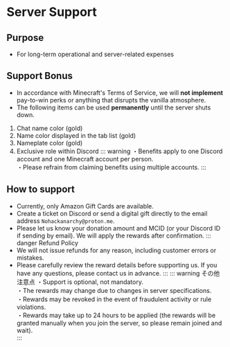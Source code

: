 # Server Support
## Purpose
 - For long-term operational and server-related expenses
## Support Bonus
 - In accordance with Minecraft's Terms of Service, we will **not implement** pay-to-win perks or anything that disrupts the vanilla atmosphere.
 - The following items can be used **permanently** until the server shuts down.
 1. Chat name color (gold)
 2. Name color displayed in the tab list (gold)
 3. Nameplate color (gold)
 4. Exclusive role within Discord
::: warning
・Benefits apply to one Discord account and one Minecraft account per person.<br>
・Please refrain from claiming benefits using multiple accounts.
:::
## How to support
- Currently, only Amazon Gift Cards are available.
- Create a ticket on Discord or send a digital gift directly to the email address `Nohackanarchy@proton.me`.
- Please let us know your donation amount and MCID (or your Discord ID if sending by email). We will apply the rewards after confirmation.
::: danger Refund Policy
- We will not issue refunds for any reason, including customer errors or mistakes. <br>
- Please carefully review the reward details before supporting us. If you have any questions, please contact us in advance.
:::
::: warning その他注意点
・Support is optional, not mandatory.  
・The rewards may change due to changes in server specifications.  
・Rewards may be revoked in the event of fraudulent activity or rule violations.  
・Rewards may take up to 24 hours to be applied (the rewards will be granted manually when you join the server, so please remain joined and wait).  
:::